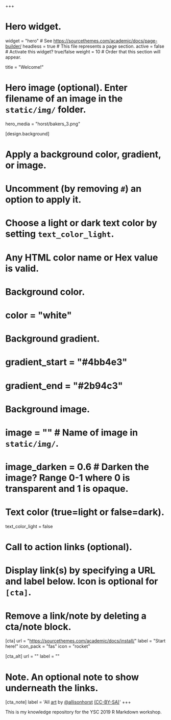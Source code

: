 +++
# Hero widget.
widget = "hero"  # See https://sourcethemes.com/academic/docs/page-builder/
headless = true  # This file represents a page section.
active = false  # Activate this widget? true/false
weight = 10  # Order that this section will appear.

title = "Welcome!"

# Hero image (optional). Enter filename of an image in the `static/img/` folder.
hero_media = "horst/bakers_3.png"

[design.background]
  # Apply a background color, gradient, or image.
  #   Uncomment (by removing `#`) an option to apply it.
  #   Choose a light or dark text color by setting `text_color_light`.
  #   Any HTML color name or Hex value is valid.

  # Background color.
  # color = "white"
  
  # Background gradient.
  # gradient_start = "#4bb4e3"
  # gradient_end = "#2b94c3"
  
  # Background image.
  # image = ""  # Name of image in `static/img/`.
  # image_darken = 0.6  # Darken the image? Range 0-1 where 0 is transparent and 1 is opaque.

  # Text color (true=light or false=dark).
  text_color_light = false

# Call to action links (optional).
#   Display link(s) by specifying a URL and label below. Icon is optional for `[cta]`.
#   Remove a link/note by deleting a cta/note block.
[cta]
  url = "https://sourcethemes.com/academic/docs/install/"
  label = "Start here!"
  icon_pack = "fas"
  icon = "rocket"
  
[cta_alt]
  url = ""
  label = ""

# Note. An optional note to show underneath the links.
[cta_note]
  label = 'All [art](https://github.com/hadley/joy-of-fp) by [@allisonhorst](https://github.com/allisonhorst/stats-illustrations) [(CC-BY-SA)](https://creativecommons.org/licenses/by-sa/4.0/)'
+++

This is my knowledge repository for the YSC 2019 R Markdown workshop.


